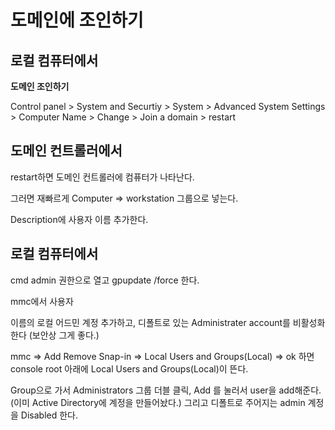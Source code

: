 # 도메인에 조인하기

## 로컬 컴퓨터에서

**도메인 조인하기**

Control panel > System and Securtiy > System > Advanced System Settings > Computer Name > Change > Join a domain > restart

## 도메인 컨트롤러에서

restart하면 도메인 컨트롤러에 컴퓨터가 나타난다. 

그러면 재빠르게 Computer => workstation 그룹으로 넣는다.

Description에 사용자 이름 추가한다.

## 로컬 컴퓨터에서

cmd admin 권한으로 열고 gpupdate /force 한다.

mmc에서 사용자 

이름의 로컬 어드민 계정 추가하고, 디폴트로 있는 Administrater account를 비활성화 한다 (보안상 그게 좋다.) 

mmc => Add Remove Snap-in => Local Users and Groups(Local) => ok 하면 console root 아래에 Local Users and Groups(Local)이 뜬다.

Group으로 가서 Administrators 그룹 더블 클릭, Add 를 눌러서 user을 add해준다. (이미 Active Directory에 계정을 만들어놨다.)  그리고 디폴트로 주어지는 admin 계정을 Disabled 한다.


